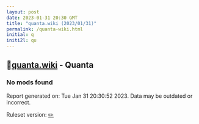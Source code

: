 ```yaml
---
layout: post
date: 2023-01-31 20:30 GMT
title: "quanta.wiki (2023/01/31)"
permalink: /quanta-wiki.html
initial: q
initi2l: qu
---
```


## 🐘[quanta.wiki](https://quanta.wiki) - Quanta

### No mods found

Report generated on: Tue Jan 31 20:30:52 2023. Data may be outdated or incorrect.

Ruleset version: [✏️](/version-pencil)
